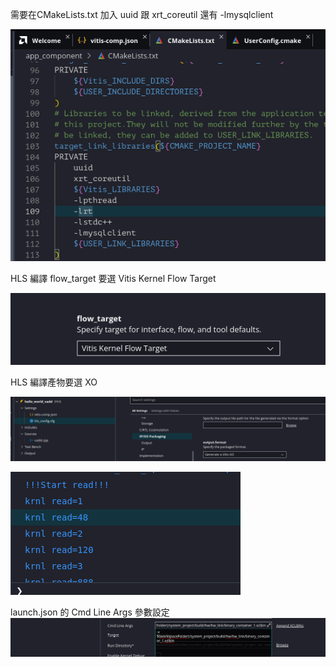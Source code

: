 需要在CMakeLists.txt 加入 uuid 跟 xrt_coreutil 還有 -lmysqlclient

![CMakeList](CMakeList.png)

HLS 編譯 flow_target 要選 Vitis Kernel Flow Target

![flow_target](flow_target.png)

HLS 編譯產物要選 XO

![XO](XO.png)

![read結果](read.png)


launch.json 的 Cmd Line Args 參數設定
![cmd](cmd.png)